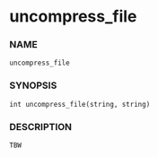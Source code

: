 # uncompress_file

### NAME

    uncompress_file

### SYNOPSIS

    int uncompress_file(string, string)

### DESCRIPTION

    TBW

